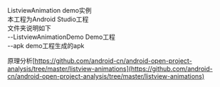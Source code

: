 ListviewAnimation demo实例  
本工程为Android Studio工程   
文件夹说明如下  
--ListviewAnimationDemo Demo工程  
--apk demo工程生成的apk  

原理分析[https://github.com/android-cn/android-open-project-analysis/tree/master/listview-animations](https://github.com/android-cn/android-open-project-analysis/tree/master/listview-animations)
